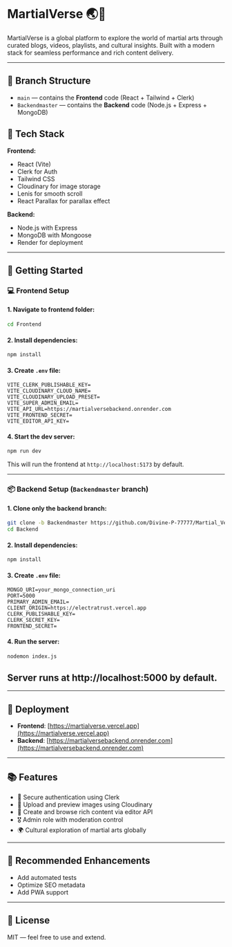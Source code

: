 # MartialVerse 🌏🥋

MartialVerse is a global platform to explore the world of martial arts through curated blogs, videos, playlists, and cultural insights. Built with a modern stack for seamless performance and rich content delivery.

---

## 📁 Branch Structure

- `main` — contains the **Frontend** code (React + Tailwind + Clerk)
- `Backendmaster` — contains the **Backend** code (Node.js + Express + MongoDB)


## 🧱 Tech Stack

**Frontend:**

* React (Vite)
* Clerk for Auth
* Tailwind CSS
* Cloudinary for image storage
* Lenis for smooth scroll
* React Parallax for parallax effect

**Backend:**

* Node.js with Express
* MongoDB with Mongoose
* Render for deployment

---

## 🔧 Getting Started



### 💻 Frontend Setup

#### 1. Navigate to frontend folder:

```bash
cd Frontend
```

#### 2. Install dependencies:

```bash
npm install
```

#### 3. Create `.env` file:

```env
VITE_CLERK_PUBLISHABLE_KEY=
VITE_CLOUDINARY_CLOUD_NAME=
VITE_CLOUDINARY_UPLOAD_PRESET=
VITE_SUPER_ADMIN_EMAIL=
VITE_API_URL=https://martialversebackend.onrender.com
VITE_FRONTEND_SECRET=
VITE_EDITOR_API_KEY=
```

#### 4. Start the dev server:

```bash
npm run dev
```

This will run the frontend at `http://localhost:5173` by default.

---
### 📦 Backend Setup (`Backendmaster` branch)

#### 1. Clone only the backend branch:

```bash
git clone -b Backendmaster https://github.com/Divine-P-77777/Martial_Verse_Project1.git Backend
cd Backend
```

#### 2. Install dependencies:

```bash
npm install
```

#### 3. Create `.env` file:

```env
MONGO_URI=your_mongo_connection_uri
PORT=5000
PRIMARY_ADMIN_EMAIL=
CLIENT_ORIGIN=https://electratrust.vercel.app
CLERK_PUBLISHABLE_KEY=
CLERK_SECRET_KEY=
FRONTEND_SECRET=
```

#### 4. Run the server:

```bash
nodemon index.js
```
##  Server runs at http://localhost:5000 by default.
---

## 🚀 Deployment

* **Frontend**: [https://martialverse.vercel.app](https://martialverse.vercel.app)
* **Backend**: [https://martialversebackend.onrender.com](https://martialversebackend.onrender.com)

---

## 📚 Features

* 🔐 Secure authentication using Clerk
* 📸 Upload and preview images using Cloudinary
* 📘 Create and browse rich content via editor API
* 🎖️ Admin role with moderation control
* 🌍 Cultural exploration of martial arts globally

---

## 🧪 Recommended Enhancements

* Add automated tests
* Optimize SEO metadata
* Add PWA support

---

## 📜 License

MIT — feel free to use and extend.



